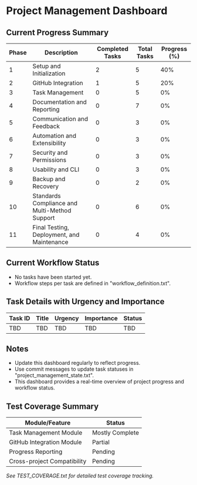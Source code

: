 # Project Management Dashboard

## Current Progress Summary

| Phase | Description                          | Completed Tasks | Total Tasks | Progress (%) |
|-------|------------------------------------|-----------------|-------------|--------------|
| 1     | Setup and Initialization            | 2               | 5           | 40%          |
| 2     | GitHub Integration                  | 1               | 5           | 20%          |
| 3     | Task Management                    | 0               | 5           | 0%           |
| 4     | Documentation and Reporting         | 0               | 7           | 0%           |
| 5     | Communication and Feedback          | 0               | 3           | 0%           |
| 6     | Automation and Extensibility        | 0               | 3           | 0%           |
| 7     | Security and Permissions            | 0               | 3           | 0%           |
| 8     | Usability and CLI                  | 0               | 3           | 0%           |
| 9     | Backup and Recovery                 | 0               | 2           | 0%           |
| 10    | Standards Compliance and Multi-Method Support | 0       | 6           | 0%           |
| 11    | Final Testing, Deployment, and Maintenance | 0           | 4           | 0%           |

## Current Workflow Status

- No tasks have been started yet.
- Workflow steps per task are defined in "workflow_definition.txt".

## Task Details with Urgency and Importance

| Task ID | Title                          | Urgency | Importance | Status       |
|---------|--------------------------------|---------|------------|--------------|
| TBD     | TBD                            | TBD     | TBD        | TBD          |

## Notes

- Update this dashboard regularly to reflect progress.
- Use commit messages to update task statuses in "project_management_state.txt".
- This dashboard provides a real-time overview of project progress and workflow status.

## Test Coverage Summary

| Module/Feature               | Status    |
|-----------------------------|-----------|
| Task Management Module      | Mostly Complete   |
| GitHub Integration Module   | Partial   |
| Progress Reporting          | Pending   |
| Cross-project Compatibility | Pending   |

*See TEST_COVERAGE.txt for detailed test coverage tracking.*
